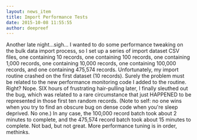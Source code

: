 ```yaml
---
layout: news_item
title: Import Performance Tests
date: 2015-10-08 11:55:55
author: deepreef
---
```


Another late night...sigh... I wanted to do some performance tweaking on the bulk data import process, so I set up a series of import dataset CSV files, one containing 10 records, one containing 100 records, one containing 1,000 records, one containing 10,000 records, one containing 100,000 records, and one containing 475,574 records. Unfortunately, my import routine crashed on the first dataset (10 records). Surely the problem must be related to the new performance monitoring code I added to the routine. Right?  Nope.  SIX hours of frustrating hair-pulling later, I finally sleuthed out the bug, which was related to a rare circumstance that just HAPPENED to be represented in those first ten random records. (Note to self: no one wins when you try to find an obscure bug on dense code when you're sleep deprived. No one.) In any case, the 100,000 record batch took about 2 minutes to complete, and the 475,574 record batch took about 15 minutes to complete.  Not bad, but not great.  More performance tuning is in order, methinks.
